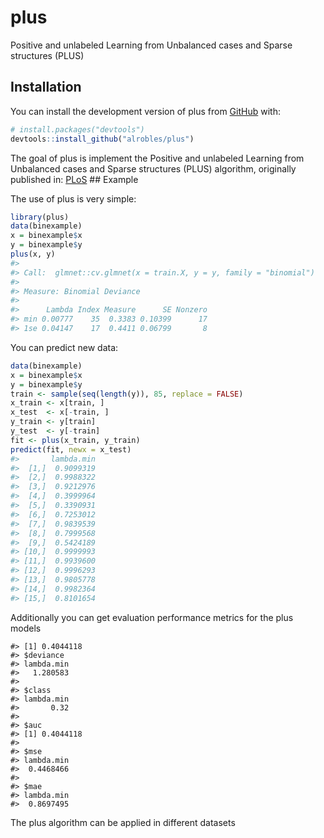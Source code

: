 
<!-- README.md is generated from README.Rmd. Please edit that file -->

# plus

<!--        _            -->
<!--  _ __ | |_   _ ___  -->
<!-- | '_ \| | | | / __| -->
<!-- | |_) | | |_| \__ \ -->
<!-- | .__/|_|\__,_|___/ -->
<!-- |_|                 -->
<!-- badges: start -->
<!-- badges: end -->

Positive and unlabeled Learning from Unbalanced cases and Sparse
structures (PLUS)

## Installation

You can install the development version of plus from
[GitHub](https://github.com/alrobles/PLUS) with:

``` r
# install.packages("devtools")
devtools::install_github("alrobles/plus")
```

The goal of plus is implement the Positive and unlabeled Learning from
Unbalanced cases and Sparse structures (PLUS) algorithm, originally
published in:
[PLoS](https://journals.plos.org/ploscompbiol/article?id=10.1371/journal.pcbi.1009956)
\## Example

The use of plus is very simple:

``` r
library(plus)
data(binexample)
x = binexample$x
y = binexample$y
plus(x, y)
#> 
#> Call:  glmnet::cv.glmnet(x = train.X, y = y, family = "binomial") 
#> 
#> Measure: Binomial Deviance 
#> 
#>      Lambda Index Measure      SE Nonzero
#> min 0.00777    35  0.3383 0.10399      17
#> 1se 0.04147    17  0.4411 0.06799       8
```

You can predict new data:

``` r
data(binexample)
x = binexample$x
y = binexample$y
train <- sample(seq(length(y)), 85, replace = FALSE)
x_train <- x[train, ]
x_test  <- x[-train, ]
y_train <- y[train]
y_test  <- y[-train]
fit <- plus(x_train, y_train)
predict(fit, newx = x_test)
#>       lambda.min
#>  [1,]  0.9099319
#>  [2,]  0.9988322
#>  [3,]  0.9212976
#>  [4,]  0.3999964
#>  [5,]  0.3390931
#>  [6,]  0.7253012
#>  [7,]  0.9839539
#>  [8,]  0.7999568
#>  [9,]  0.5424189
#> [10,]  0.9999993
#> [11,]  0.9939600
#> [12,]  0.9996293
#> [13,]  0.9805778
#> [14,]  0.9982364
#> [15,]  0.8101654
```

Additionally you can get evaluation performance metrics for the plus
models

    #> [1] 0.4044118
    #> $deviance
    #> lambda.min 
    #>   1.280583 
    #> 
    #> $class
    #> lambda.min 
    #>       0.32 
    #> 
    #> $auc
    #> [1] 0.4044118
    #> 
    #> $mse
    #> lambda.min 
    #>  0.4468466 
    #> 
    #> $mae
    #> lambda.min 
    #>  0.8697495

The plus algorithm can be applied in different datasets
